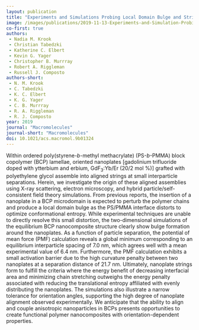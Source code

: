 ```yaml
---
layout: publication
title: "Experiments and Simulations Probing Local Domain Bulge and String Assembly of Aligned Nanoplates in a Lamellar Diblock Copolymer"
image: /images/publications/2019-11-13-Experiments-and-Simulation-Probing-Local-Domain-Bulge-and-String-Assembly-of-Aligned-Nanoplates-in-a-Lamellar-Diblock-Copolymer.gif
co-first: true
authors:
 - Nadia M. Krook
 - Christian Tabedzki
 - Katherine C. Elbert
 - Kevin G. Yager
 - Christopher B. Murrray
 - Robert A. Riggleman
 - Russell J. Composto
authors-short:
 - N. M. Krook
 - C. Tabedzki
 - K. C. Elbert
 - K. G. Yager
 - C. B. Murrray
 - R. A. Riggleman
 - R. J. Composto
year: 2019
journal: "Macromolecules"
journal-short: "Macromolecules"
doi: 10.1021/acs.macromol.9b01324
---
```



<p class="articleBody_abstractText">Within ordered poly(styrene-<i>b</i>-methyl methacrylate) (PS-<i>b</i>-PMMA) block copolymer (BCP) lamellae, oriented nanoplates [gadolinium trifluoride doped with ytterbium and erbium, GdF<sub>3</sub>:Yb/Er (20/2 mol %)] grafted with polyethylene glycol assemble into aligned strings at small interparticle separations. Herein, we investigate the origin of these aligned assemblies using X-ray scattering, electron microscopy, and hybrid particle/self-consistent field theory simulations. From previous reports, the insertion of a nanoplate in a BCP microdomain is expected to perturb the polymer chains and produce a local domain bulge as the PS/PMMA interface distorts to optimize conformational entropy. While experimental techniques are unable to directly resolve this small distortion, the two-dimensional simulations of the equilibrium BCP nanocomposite structure clearly show bulge formation around the nanoplates. As a function of particle separation, the potential of mean force (PMF) calculation reveals a global minimum corresponding to an equilibrium interparticle spacing of 7.0 nm, which agrees well with a mean experimental value of 6.4 nm. Furthermore, the PMF calculation exhibits a small activation barrier due to the high curvature penalty between two nanoplates at a separation distance of 21.7 nm. Ultimately, nanoplate strings form to fulfill the criteria where the energy benefit of decreasing interfacial area and minimizing chain stretching outweighs the energy penalty associated with reducing the translational entropy affiliated with evenly distributing the nanoplates. The simulations also illustrate a narrow tolerance for orientation angles, supporting the high degree of nanoplate alignment observed experimentally. We anticipate that the ability to align and couple anisotropic nanoparticles in BCPs presents opportunities to create functional polymer nanocomposites with orientation-dependent properties.</p>
